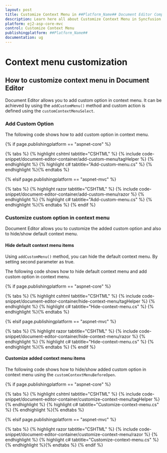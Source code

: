 ```yaml
---
layout: post
title: Customize Context Menu in ##Platform_Name## Document Editor Component
description: Learn here all about Customize Context Menu in Syncfusion ##Platform_Name## Document Editor component of Syncfusion Essential JS 2 and more.
platform: ej2-asp-core-mvc
control: Customize Context Menu
publishingplatform: ##Platform_Name##
documentation: ug
---
```



# Context menu customization

## How to customize context menu in Document Editor

Document Editor allows you to add custom option in context menu. It can be achieved by using the `addCustomMenu()` method and custom action is defined using the `customContextMenuSelect`.

### Add Custom Option

The following code shows how to add custom option in context menu.

{% if page.publishingplatform == "aspnet-core" %}

{% tabs %}
{% highlight cshtml tabtitle="CSHTML" %}
{% include code-snippet/document-editor-container/add-custom-menu/tagHelper %}
{% endhighlight %}
{% highlight c# tabtitle="Add-custom-menu.cs" %}
{% endhighlight %}{% endtabs %}

{% elsif page.publishingplatform == "aspnet-mvc" %}

{% tabs %}
{% highlight razor tabtitle="CSHTML" %}
{% include code-snippet/document-editor-container/add-custom-menu/razor %}
{% endhighlight %}
{% highlight c# tabtitle="Add-custom-menu.cs" %}
{% endhighlight %}{% endtabs %}
{% endif %}



### Customize custom option in context menu

Document Editor allows you to customize the added custom option and also to hide/show default context menu.

#### Hide default context menu items

Using `addCustomMenu()` method, you can hide the default context menu. By setting second parameter as true.

The following code shows how to hide default context menu and add custom option in context menu.

{% if page.publishingplatform == "aspnet-core" %}

{% tabs %}
{% highlight cshtml tabtitle="CSHTML" %}
{% include code-snippet/document-editor-container/hide-context-menu/tagHelper %}
{% endhighlight %}
{% highlight c# tabtitle="Hide-context-menu.cs" %}
{% endhighlight %}{% endtabs %}

{% elsif page.publishingplatform == "aspnet-mvc" %}

{% tabs %}
{% highlight razor tabtitle="CSHTML" %}
{% include code-snippet/document-editor-container/hide-context-menu/razor %}
{% endhighlight %}
{% highlight c# tabtitle="Hide-context-menu.cs" %}
{% endhighlight %}{% endtabs %}
{% endif %}



#### Customize added context menu items

The following code shows how to hide/show added custom option in context menu using the `customContextMenuBeforeOpen`.

{% if page.publishingplatform == "aspnet-core" %}

{% tabs %}
{% highlight cshtml tabtitle="CSHTML" %}
{% include code-snippet/document-editor-container/customize-context-menu/tagHelper %}
{% endhighlight %}
{% highlight c# tabtitle="Customize-context-menu.cs" %}
{% endhighlight %}{% endtabs %}

{% elsif page.publishingplatform == "aspnet-mvc" %}

{% tabs %}
{% highlight razor tabtitle="CSHTML" %}
{% include code-snippet/document-editor-container/customize-context-menu/razor %}
{% endhighlight %}
{% highlight c# tabtitle="Customize-context-menu.cs" %}
{% endhighlight %}{% endtabs %}
{% endif %}

